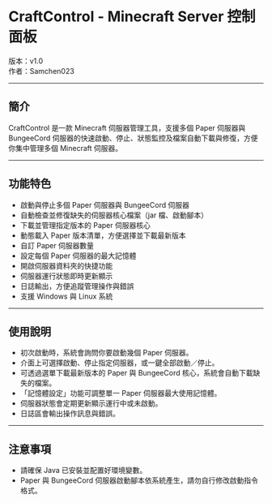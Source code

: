 # CraftControl - Minecraft Server 控制面板

版本：v1.0  
作者：Samchen023

---

## 簡介

CraftControl 是一款 Minecraft 伺服器管理工具，支援多個 Paper 伺服器與 BungeeCord 伺服器的快速啟動、停止、狀態監控及檔案自動下載與修復，方便你集中管理多個 Minecraft 伺服器。

---

## 功能特色

- 啟動與停止多個 Paper 伺服器與 BungeeCord 伺服器
- 自動檢查並修復缺失的伺服器核心檔案（jar 檔、啟動腳本）
- 下載並管理指定版本的 Paper 伺服器核心
- 動態載入 Paper 版本清單，方便選擇並下載最新版本
- 自訂 Paper 伺服器數量
- 設定每個 Paper 伺服器的最大記憶體
- 開啟伺服器資料夾的快捷功能
- 伺服器運行狀態即時更新顯示
- 日誌輸出，方便追蹤管理操作與錯誤
- 支援 Windows 與 Linux 系統

---

## 使用說明
- 初次啟動時，系統會詢問你要啟動幾個 Paper 伺服器。
- 介面上可選擇啟動、停止指定伺服器，或一鍵全部啟動／停止。
- 可透過選單下載最新版本的 Paper 與 BungeeCord 核心，系統會自動下載缺失的檔案。
- 「記憶體設定」功能可調整單一 Paper 伺服器最大使用記憶體。
- 伺服器狀態會定期更新顯示運行中或未啟動。
- 日誌區會輸出操作訊息與錯誤。

---

## 注意事項
- 請確保 Java 已安裝並配置好環境變數。
- Paper 與 BungeeCord 伺服器啟動腳本依系統產生，請勿自行修改啟動指令格式。
